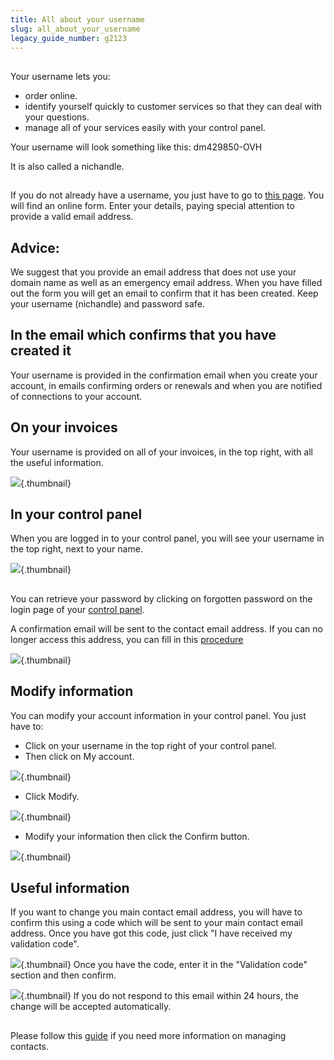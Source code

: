 ```yaml
---
title: All about your username
slug: all_about_your_username
legacy_guide_number: g2123
---
```



## 
Your username lets you:


- order online.
- identify yourself quickly to customer services so that they can deal with your questions.
- manage all of your services easily with your control panel.


Your username will look something like this:
dm429850-OVH

It is also called a nichandle.


## 
If you do not already have a username, you just have to go to [this page](https://www.ovh.co.uk/support/new_nic.xml).
You will find an online form. Enter your details, paying special attention to provide a valid email address.

## Advice:
We suggest that you provide an email address that does not use your domain name as well as an emergency email address.
When you have filled out the form you will get an email to confirm that it has been created. Keep your username (nichandle) and password safe.


## In the email which confirms that you have created it
Your username is provided in the confirmation email when you create your account, in emails confirming orders or renewals and when you are notified of connections to your account.


## On your invoices
Your username is provided on all of your invoices, in the top right, with all the useful information.

![](images/3948.jpg){.thumbnail}


## In your control panel
When you are logged in to your control panel, you will see your username in the top right, next to your name.

![](images/3949.jpg){.thumbnail}


## 
You can retrieve your password by clicking on forgotten password on the login page of your [control panel](https://www.ovhtelecom.fr/espaceclient/login/).

A confirmation email will be sent to the contact email address. 
If you can no longer access this address, you can fill in this [procedure](https://www.ovh.co.uk/cgi-bin/procedure/procedureChangeEmail.cgi)

![](images/3936.jpg){.thumbnail}


## Modify information
You can modify your account information in your control panel.
You just have to:


- Click on your username in the top right of your control panel.
- Then click on My account.



![](images/3953.jpg){.thumbnail}

- Click Modify.



![](images/3954.jpg){.thumbnail}

- Modify your information then click the Confirm button.



![](images/3955.jpg){.thumbnail}


## Useful information
If you want to change you main contact email address, you will have to confirm this using a code which will be sent to your main contact email address.
Once you have got this code, just click "I have received my validation code".

![](images/3956.jpg){.thumbnail}
Once you have the code, enter it in the "Validation code" section and then confirm.

![](images/3957.jpg){.thumbnail}
If you do not respond to this email within 24 hours, the change will be accepted automatically.


## 
Please follow this [guide](https://www.ovh.co.uk/g1858.management_of_contacts_and_personal_information) if you need more information on managing contacts.

